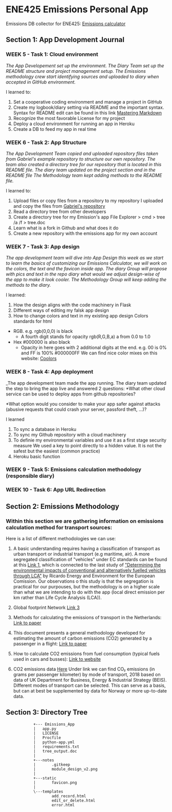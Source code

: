 # ENE425 Emissions Personal App
Emissions DB collector for ENE425: [Emissions calculator](http://ene425.gabrielfuentes.org/login?next=%2F)

## Section 1: App Development Journal

### WEEK 5 - Task 1: Cloud environment
_The App Developement set up the environment. The Diary Team set up the README structure and project management setup.
The Emissions methodology crew start identifying sources and uploaded to diary when accepted in GitHub environment._

I learned to:
1. Set a cooperative coding environment and manage a project in GitHub
1. Create my logbook/diary setting via README and the important syntax.
Syntax for README edit can be found in this link [Mastering Markdown](https://guides.github.com/features/mastering-markdown/)
1. Recognize the most favorable License for my project
1. Deploy a cloud environment for running an app in Heroku
1. Create a DB to feed my app in real time

### WEEK 6 - Task 2: App Structure
_The App Development Team copied and uploaded repository files taken from Gabriel's example repository to structure our own repository. The team also created a directory tree for our repository that is located in this README file.
The diary team updated on the project section and in the README file
The Methodology team kept adding methods to the README file._

I learned to:
1. Upload files or copy files from a repository to my repository
I uploaded and copy the files from [Gabriel's repository](https://github.com/gabrielfuenmar/ene425_emissions_app)
1. Read a directory tree from other developers
1. Create a directory tree for my Emission's app
File Explorer > cmd > tree /a /f > tree.doc
1. Learn what is a fork in Github and what does it do
1. Create a new repository with the emissions app for my own account

### WEEK 7 - Task 3: App design
_The app development team will dive into App Design this week as we start to learn the basics of customizing our Emissions Calculator, we will work on the colors, the text and the favicon inside app.
The diary Group will propose with pics and text in the repo diary what would we adjust design-wise of the app to make it look cooler.
The Methodology Group will keep adding the methods to the diary._

I learned:
1. How the design aligns with the code machinery in Flask
1. Different ways of editing my falsk app design
1. How to change colors and text in my existing app design
Colors standards for html
* RGB. e.g. rgb(0,0,0) is black
  * A fourth digit stands for opacity rgb(R,G,B,a) a from 0.0 to 1.0
* Hex #000000 is also black
  * Opacity in here goes with 2 additional digits at the end. e.g. 00 is 0% and FF is 100% #000000FF
We can find nice color mixes on this website: [Coolors](https://coolors.co/)

### WEEK 8 - Task 4: App deployment
_The app development team made the app running. The diary team updated the step to bring the app live and answered 2 questions:
*What other cloud service can be used to deploy apps from github repositories?



*What option would you consider to make your app safer against attacks (abusive requests that could crash your server, passford theft, ...)?



I learned 
1. To sync a database in Heroku
1. To sync my Github repository with a cloud machinery
1. To definie my environmental variables and use it as a first stage security measure
We used a key to point directly to a hidden value. It is not the safest but the easiest (common practice)
1. Heroku basic function

### WEEK 9 - Task 5: Emissions calculation methodology (responsible diary)

### WEEK 10 - Task 6: App URL Redirection


## Section 2: Emissions Methodology

### Within this section we are gathering information on emissions calculation method for transport sources:

Here is a list of different methodologies we can use:

1. A basic understanding requires having a classification of transport as urban transport or industrial transport (e.g maritime, air).
A more segregated classification of "vehicles" under EC standards can be found at this [Link 1](https://www.eafo.eu/knowledge-center/european-vehicle-categories), which is connected to the last study of ["Determining the environmental impacts of conventional
and alternatively fuelled vehicles through LCA"](https://ec.europa.eu/clima/sites/clima/files/transport/vehicles/docs/2020_study_main_report_en.pdf) by Ricardo Energy and Environment for the European Comission. Our observations o this study is that the segregation is practical for our purpouses, but the methodology is on a higher scale than what we are intending to do with the app (local direct emission per km rather than Life Cycle Analysis (LCA)).

2. Global footprint Network
[Link 3](https://www.footprintnetwork.org/resources/data/)

3. Methods for calculating the emissions of transport in the Netherlands: [Link to paper](https://english.rvo.nl/sites/default/files/2018/04/Klein-et-al-2018-%20Methods-for-calculating-emissions-transport-Netherlands-2018.pdf)

4. This document presents a general methodology developed for estimating the amount of
carbon emissions (CO2) generated by a passenger in a flight: [Link to paper](https://www.icao.int/environmental-protection/CarbonOffset/Documents/Methodology%20ICAO%20Carbon%20Calculator_v11-2018.pdf)

5. How to calculate CO2 emissions from fuel consumption (typical fuels used in cars and busses): [Link to website](https://ecoscore.be/en/info/ecoscore/co2)

6. CO2 emissions data
[Here](https://ourworldindata.org/grapher/co2-transport-mode?tab=chart&stackMode=absolute&time=latest&country=Domestic%20flight~Eurostar%20(international%20rail)~Medium%20car%20(diesel)~Medium%20car%20(petrol)~Short-haul%20flight%20(economy)~Long-haul%20flight%20(economy)~Motorcycle%20(medium)~National%20rail~Bus~Small%20electric%20vehicle%20(UK%20electricity)&region=World) Under link we can find CO₂ emissions (in grams per passenger kilometer) by mode of transport, 2018 based on data of UK Department for Business, Energy & Industrial Strategy (BEIS). Different modes of transport can be selected. This can serve as a basis, but can at best be supplemented by data for Norway or more up-to-date data.
        
        
## Section 3: Directory Tree

                
                +--- Emissions_App
                |   app.py
                |   LICENSE
                |   Procfile
                |   python-app.yml
                |   requirements.txt
                |   tree_output.doc
                |   
                +---notes
                |       .gitkeep
                |       module_design_v2.png
                |       
                +---static
                |       favicon.png
                |       
                \---templates
                        add_record.html
                        edit_or_delete.html
                        error.html

